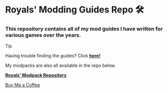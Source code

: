 # Royals' Modding Guides Repo :hammer_and_wrench:

### This repository contains all of my mod guides I have written for various games over the years.

> [!TIP]
> Having trouble finding the guides? Click **[here!](Guides/)**

My modpacks are also all available in the repo below.

**[Royals' Modpack Repository](https://github.com/FrvrRoyals/Modpacks)**

[Buy Me a Coffee](https://buymeacoffee.com/frvrroyals)
